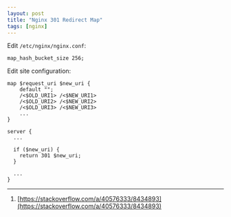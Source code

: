 ```yaml
---
layout: post
title: "Nginx 301 Redirect Map"
tags: [nginx]
---
```


Edit `/etc/nginx/nginx.conf`:
```
map_hash_bucket_size 256; 
```

Edit site configuration:
```
map $request_uri $new_uri {
    default "";
    /<$OLD_URI1> /<$NEW_URI1>
    /<$OLD_URI2> /<$NEW_URI2>
    /<$OLD_URI3> /<$NEW_URI3>
    ...
}

server {
  ...

  if ($new_uri) {
    return 301 $new_uri;
  }

  ...
}
```

---
1. [https://stackoverflow.com/a/40576333/8434893](https://stackoverflow.com/a/40576333/8434893)
